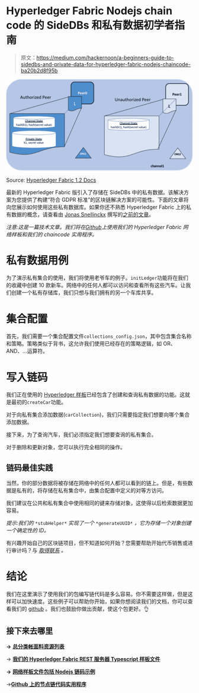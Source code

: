 # Hyperledger Fabric Nodejs chain code 的 SideDBs 和私有数据初学者指南

> 原文：<https://medium.com/hackernoon/a-beginners-guide-to-sidedbs-and-private-data-for-hyperledger-fabric-nodejs-chaincode-ba20b2d8f95b>

![](img/c9ad5f475509fed1c0f2622642df1b38.png)

Source: [Hyperledger Fabric 1.2 Docs](https://hyperledger-fabric.readthedocs.io/en/release-1.2/private-data/private-data.html)

最新的 Hyperledger Fabric 版引入了存储在 SideDBs 中的私有数据。该解决方案为您提供了构建“符合 GDPR 标准”的区块链解决方案的可能性。下面的文章将向您展示如何使用这些私有数据库。如果你还不熟悉 Hyperledger Fabric 上的私有数据的概念，请查看由 [Jonas Snellinckx](https://medium.com/u/6f64def299ee?source=post_page-----ba20b2d8f95b--------------------------------) 撰写的[之前的文章](/wearetheledger/private-db-a-built-in-gdpr-compliant-solution-for-hyperledger-fabric-1a082da1b301)。

*注意:这是一篇技术文章。我们将在*[*Github*](https://github.com/wearetheledger/fabric-network-boilerplate)*上使用我们的 Hyperledger Fabric 网络样板和我们的 chaincode 实用程序。*

# 私有数据用例

为了演示私有集合的使用，我们将使用老爷车的例子。`initLedger`功能将在我们的收藏中创建 10 款新车。网络中的任何人都可以访问和查看所有这些汽车。让我们创建一个私有存储库，我们只想与我们拥有的另一个车库共享。

# 集合配置

首先，我们需要一个集合配置文件`collections_config.json`，其中包含集合名称和策略。策略类似于背书，这允许我们使用已经存在的策略逻辑，如 OR、AND、…运算符。

# 写入链码

我们正在使用的 [Hyperledger 样板](https://github.com/wearetheledger/fabric-network-boilerplate)已经包含了创建和查询私有数据的功能。这就是最初的`createCar`功能。

对于向私有集合添加数据(`carCollection`)，我们只需要指定我们想要向哪个集合添加数据。

接下来，为了查询汽车，我们必须指定我们想要查询的私有集合。

对于删除和更新对象，您可以执行完全相同的操作。

## 链码最佳实践

当然，你的部分数据将被存储在网络中的任何人都可以看到的链上。但是，有些数据是私有的，将存储在私有集合中，由集合配置中定义的对等方访问。

我们建议在公共和私有集合中使用相同的键来存储对象，这使得以后检索数据更加容易。

*提示:我们的* `*stubHelper*` *实现了一个* `*generateUUID*` *，它为存储一个对象创建一个确定性的 ID。*

有兴趣开始自己的区块链项目，但不知道如何开始？您需要帮助开始代币销售或进行审计吗？与 [*取得联系*](https://theledger.be) *。*

# 结论

我们在这里演示了使用我们的包编写链代码是多么容易。你不需要这样做，但是这样可以加快速度。这些例子可以帮助你开始，如果你想阅读我们的文档，你可以查看我们的 [github](https://github.com/wearetheledger/fabric-node-chaincode-utils) 。我们也鼓励你做出贡献，使这个包更好。👌

## 接下来去哪里

**→** [**总分类帐面料资源列表**](https://github.com/wearetheledger/awesome-hyperledger-fabric)

→ [**我们的 Hyperledger Fabric REST 服务器 Typescript 样板文件**](/wearetheledger/hyperledger-fabric-typescript-boilerplate-455004d0c6c8)

**→** [**网络样板文件包括 Nodejs 链码示例**](https://github.com/wearetheledger/fabric-network-boilerplate)

→[**Github 上的节点链代码实用程序**](https://github.com/wearetheledger/fabric-node-chaincode-utils)